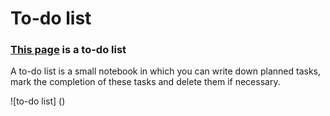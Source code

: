 # To-do list

### [This page] is a to-do list

A to-do list is a small notebook in which you can write down planned tasks, mark the completion of these tasks and delete them if necessary.

![to-do list] ()

















[This page]: <https://1288812.github.io/Homepage6/>
